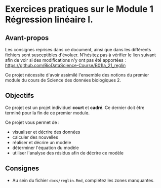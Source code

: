 # Exercices pratiques sur le Module 1 Régression linéaire I.

## Avant-propos

Les consignes reprises dans ce document, ainsi que dans les différents fichiers sont susceptibles d'évoluer. N'hésitez pas à vérifier le lien suivant afin de voir si des modifications n'y ont pas été apportées : <https://github.com/BioDataScience-Course/B01Ia_21_reglin>

Ce projet nécessite d'avoir assimilé l'ensemble des notions du premier module du cours de Science des données biologiques 2.

## Objectifs

Ce projet est un projet  individuel **court** et **cadré**. Ce dernier doit être terminé pour la fin de ce premier module. 

Ce projet vous permet de :

- visualiser et décrire des données 
- calculer des nouvelles
- réaliser et décrire un modèle
- déterminer l'équation du modèle
- utiliser l'analyse des résidus afin de décrire ce modèle

## Consignes

- Au sein du fichier `docs/reglin.Rmd`, complétez les zones manquantes.

